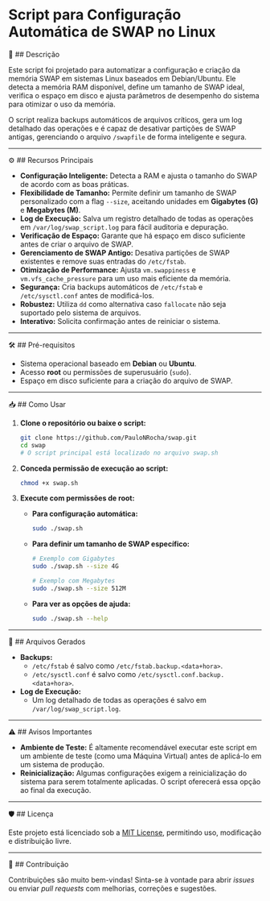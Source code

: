 # Script para Configuração Automática de SWAP no Linux

📄 ## Descrição

Este script foi projetado para automatizar a configuração e criação da memória SWAP em sistemas Linux baseados em Debian/Ubuntu. Ele detecta a memória RAM disponível, define um tamanho de SWAP ideal, verifica o espaço em disco e ajusta parâmetros de desempenho do sistema para otimizar o uso da memória.

O script realiza backups automáticos de arquivos críticos, gera um log detalhado das operações e é capaz de desativar partições de SWAP antigas, gerenciando o arquivo `/swapfile` de forma inteligente e segura.

---

⚙️ ## Recursos Principais

-   **Configuração Inteligente:** Detecta a RAM e ajusta o tamanho do SWAP de acordo com as boas práticas.
-   **Flexibilidade de Tamanho:** Permite definir um tamanho de SWAP personalizado com a flag `--size`, aceitando unidades em **Gigabytes (G)** e **Megabytes (M)**.
-   **Log de Execução:** Salva um registro detalhado de todas as operações em `/var/log/swap_script.log` para fácil auditoria e depuração.
-   **Verificação de Espaço:** Garante que há espaço em disco suficiente antes de criar o arquivo de SWAP.
-   **Gerenciamento de SWAP Antigo:** Desativa partições de SWAP existentes e remove suas entradas do `/etc/fstab`.
-   **Otimização de Performance:** Ajusta `vm.swappiness` e `vm.vfs_cache_pressure` para um uso mais eficiente da memória.
-   **Segurança:** Cria backups automáticos de `/etc/fstab` e `/etc/sysctl.conf` antes de modificá-los.
-   **Robustez:** Utiliza `dd` como alternativa caso `fallocate` não seja suportado pelo sistema de arquivos.
-   **Interativo:** Solicita confirmação antes de reiniciar o sistema.

---

🛠️ ## Pré-requisitos

-   Sistema operacional baseado em **Debian** ou **Ubuntu**.
-   Acesso **root** ou permissões de superusuário (`sudo`).
-   Espaço em disco suficiente para a criação do arquivo de SWAP.

---

📥 ## Como Usar

1.  **Clone o repositório ou baixe o script:**
    ```bash
    git clone https://github.com/PauloNRocha/swap.git
    cd swap
    # O script principal está localizado no arquivo swap.sh
    ```

2.  **Conceda permissão de execução ao script:**
    ```bash
    chmod +x swap.sh
    ```

3.  **Execute com permissões de root:**

    *   **Para configuração automática:**
        ```bash
        sudo ./swap.sh
        ```

    *   **Para definir um tamanho de SWAP específico:**
        ```bash
        # Exemplo com Gigabytes
        sudo ./swap.sh --size 4G

        # Exemplo com Megabytes
        sudo ./swap.sh --size 512M
        ```

    *   **Para ver as opções de ajuda:**
        ```bash
        sudo ./swap.sh --help
        ```

---

📂 ## Arquivos Gerados

-   **Backups:**
    -   `/etc/fstab` é salvo como `/etc/fstab.backup.<data+hora>`.
    -   `/etc/sysctl.conf` é salvo como `/etc/sysctl.conf.backup.<data+hora>`.
-   **Log de Execução:**
    -   Um log detalhado de todas as operações é salvo em `/var/log/swap_script.log`.

---

⚠️ ## Avisos Importantes

-   **Ambiente de Teste:** É altamente recomendável executar este script em um ambiente de teste (como uma Máquina Virtual) antes de aplicá-lo em um sistema de produção.
-   **Reinicialização:** Algumas configurações exigem a reinicialização do sistema para serem totalmente aplicadas. O script oferecerá essa opção ao final da execução.

---

🛡️ ## Licença

Este projeto está licenciado sob a [MIT License](LICENSE), permitindo uso, modificação e distribuição livre.

---

🤝 ## Contribuição

Contribuições são muito bem-vindas! Sinta-se à vontade para abrir *issues* ou enviar *pull requests* com melhorias, correções e sugestões.
